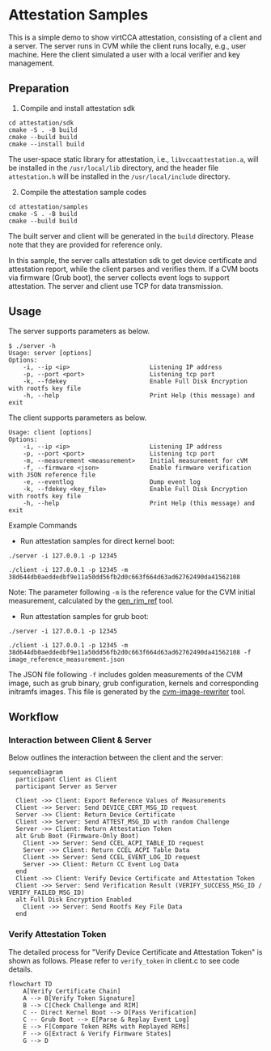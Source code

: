 # Attestation Samples

This is a simple demo to show virtCCA attestation, consisting of a client and a server. The server runs in CVM while the client runs locally, e.g., user machine. Here the client simulated a user with a local verifier and key management.

## Preparation

1. Compile and install attestation sdk

```shell
cd attestation/sdk
cmake -S . -B build
cmake --build build
cmake --install build
```

The user-space static library for attestation, i.e., `libvccaattestation.a`, will be installed in the `/usr/local/lib` directory, and the header file `attestation.h` will be installed in the `/usr/local/include` directory.

2. Compile the attestation sample codes

```shell
cd attestation/samples
cmake -S . -B build
cmake --build build
```

The built server and client will be generated in the `build` directory. Please note that they are provided for reference only. 

In this sample, the server calls attestation sdk to get device certificate and attestation report, while the client parses and verifies them. If a CVM boots via firmware (Grub boot), the server collects event logs to support attestation. The server and client use TCP for data transmission.

## Usage

The server supports parameters as below. 

```shell
$ ./server -h
Usage: server [options]
Options:
	-i, --ip <ip>                      Listening IP address
	-p, --port <port>                  Listening tcp port
	-k, --fdekey                       Enable Full Disk Encryption with rootfs key file
	-h, --help                         Print Help (this message) and exit

```

The client supports parameters as below.

```shell
Usage: client [options]
Options:
	-i, --ip <ip>                      Listening IP address
	-p, --port <port>                  Listening tcp port
	-m, --measurement <measurement>    Initial measurement for cVM
	-f, --firmware <json>              Enable firmware verification with JSON reference file
	-e, --eventlog                     Dump event log
	-k, --fdekey <key_file>            Enable Full Disk Encryption with rootfs key file
	-h, --help                         Print Help (this message) and exit
```

Example Commands

- Run attestation samples for direct kernel boot:

```shell
./server -i 127.0.0.1 -p 12345
```

```shell
./client -i 127.0.0.1 -p 12345 -m 38d644db0aeddedbf9e11a50dd56fb2d0c663f664d63ad62762490da41562108 
```

Note: The parameter following `-m` is the reference value for the CVM initial measurement, calculated by the [gen_rim_ref](https://gitee.com/openeuler/virtCCA_sdk/tree/master/attestation/rim_ref) tool.

- Run attestation samples for grub boot:

```shell
./server -i 127.0.0.1 -p 12345
```

```shell
./client -i 127.0.0.1 -p 12345 -m 38d644db0aeddedbf9e11a50dd56fb2d0c663f664d63ad62762490da41562108 -f image_reference_measurement.json
```

The JSON file following `-f` includes golden measurements of the CVM image, such as grub binary, grub configuration, kernels and corresponding initramfs images. This file is generated by the [cvm-image-rewriter](https://gitee.com/openeuler/virtCCA_sdk/tree/master/cvm-image-rewriter) tool.

## Workflow

### Interaction between Client & Server

Below outlines the interaction between the client and the server:

```mermaid
sequenceDiagram
  participant Client as Client
  participant Server as Server

  Client ->> Client: Export Reference Values of Measurements
  Client ->> Server: Send DEVICE_CERT_MSG_ID request
  Server ->> Client: Return Device Certificate
  Client ->> Server: Send ATTEST_MSG_ID with random Challenge
  Server ->> Client: Return Attestation Token
  alt Grub Boot (Firmware-Only Boot)
    Client ->> Server: Send CCEL_ACPI_TABLE_ID request
    Server ->> Client: Return CCEL ACPI Table Data
    Client ->> Server: Send CCEL_EVENT_LOG_ID request
    Server ->> Client: Return CC Event Log Data
  end
  Client ->> Client: Verify Device Certificate and Attestation Token
  Client ->> Server: Send Verification Result (VERIFY_SUCCESS_MSG_ID / VERIFY_FAILED_MSG_ID)
  alt Full Disk Encryption Enabled
    Client ->> Server: Send Rootfs Key File Data
  end
```

### Verify Attestation Token

The detailed process for "Verify Device Certificate and Attestation Token" is shown as follows. Please refer to `verify_token` in client.c to see code details.

```mermaid
flowchart TD
    A[Verify Certificate Chain]
    A --> B[Verify Token Signature]
    B --> C[Check Challenge and RIM]
    C -- Direct Kernel Boot --> D[Pass Verification]
    C -- Grub Boot --> E[Parse & Replay Event Log]
    E --> F[Compare Token REMs with Replayed REMs]
    F --> G[Extract & Verify Firmware States]
    G --> D
```
